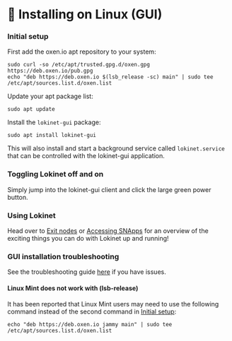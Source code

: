 # 🐧 Installing on Linux \(GUI\)

### Initial setup

First add the oxen.io apt repository to your system:

```text
sudo curl -so /etc/apt/trusted.gpg.d/oxen.gpg https://deb.oxen.io/pub.gpg
echo "deb https://deb.oxen.io $(lsb_release -sc) main" | sudo tee /etc/apt/sources.list.d/oxen.list
```

Update your apt package list:

```text
sudo apt update
```

Install the `lokinet-gui` package:

```text
sudo apt install lokinet-gui
```

This will also install and start a background service called `lokinet.service` that can be controlled with the lokinet-gui application.

### Toggling Lokinet off and on

Simply jump into the lokinet-gui client and click the large green power button.

### Using Lokinet

Head over to [Exit nodes](../exit-nodes.md) or [Accessing SNApps](../snapps/accessing-snapps.md) for an overview of the exciting things you can do with Lokinet up and running!

### GUI installation troubleshooting

See the troubleshooting guide [here](./linux-troubleshooting.md) if you have issues.

#### Linux Mint does not work with \(lsb-release\)

It has been reported that Linux Mint users may need to use the following command instead of the second command in [Initial setup](linux-gui-install-guide.md##initial-setup):

```text
echo "deb https://deb.oxen.io jammy main" | sudo tee /etc/apt/sources.list.d/oxen.list
```

